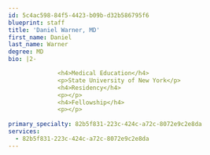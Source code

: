 ```yaml
---
id: 5c4ac598-84f5-4423-b09b-d32b586795f6
blueprint: staff
title: 'Daniel Warner, MD'
first_name: Daniel
last_name: Warner
degree: MD
bio: |2-

              <h4>Medical Education</h4>
              <p>State University of New York</p>
              <h4>Residency</h4>
              <p></p>
              <h4>Fellowship</h4>
              <p></p>
          
primary_specialty: 82b5f831-223c-424c-a72c-8072e9c2e8da
services:
  - 82b5f831-223c-424c-a72c-8072e9c2e8da
---
```

